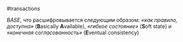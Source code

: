    #transactions 

_BASE_, что расшифровывается следующим образом: _«как правило, доступна»_ (**B**asically **A**vailable), _«гибкое состояние»_ (**S**oft state) и _«конечная согласованность»_ (**E**ventual consistency)